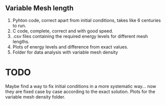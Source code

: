 ## Variable Mesh length

1. Pyhton code, correct apart from initial conditions, takes like 6 centuries to run.
2. C code, complete, correct and with good speed.
3. .csv files containing the required energy levels for different mesh lengths.
4. Plots of energy levels and difference from exact values.
5. Folder for data analysis with variable mesh density

# TODO

Maybe find a way to fix initial conditions in a more systematic way... now they are fixed case by case according to the exact solution.
Plots for the variable mesh density folder.
